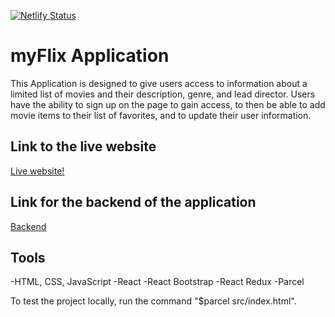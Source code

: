 [![Netlify Status](https://api.netlify.com/api/v1/badges/14a192d5-bb14-48a8-9274-7ed142bf65f1/deploy-status)](https://app.netlify.com/sites/myflix-movie-project/deploys)
# myFlix Application

This Application is designed to give users access to information about a limited list of movies and their description, genre, and lead director.
Users have the ability to sign up on the page to gain access, to then be able to add movie items to their list of favorites, and to update their user information.

## Link to the live website
<a href="https://myflix-movie-project.netlify.app/" target="_blank">Live website!</a>

## Link for the backend of the application
<a href="https://github.com/KupferJ/movie_api" target="_blank">Backend</a>

## Tools
-HTML, CSS, JavaScript
-React
-React Bootstrap
-React Redux
-Parcel




To test the project locally, run the command "$parcel src/index.html".